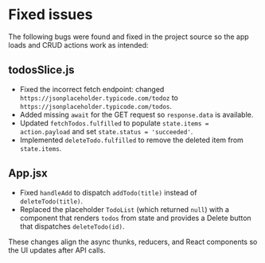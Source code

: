 # Fixed issues

The following bugs were found and fixed in the project source so the app loads and CRUD actions work as intended:

## todosSlice.js

  - Fixed the incorrect fetch endpoint: changed `https://jsonplaceholder.typicode.com/todoz` to `https://jsonplaceholder.typicode.com/todos`.
  - Added missing `await` for the GET request so `response.data` is available.
  - Updated `fetchTodos.fulfilled` to populate `state.items = action.payload` and set `state.status = 'succeeded'`.
  - Implemented `deleteTodo.fulfilled` to remove the deleted item from `state.items`.

## App.jsx
  - Fixed `handleAdd` to dispatch `addTodo(title)` instead of `deleteTodo(title)`.
  - Replaced the placeholder `TodoList` (which returned `null`) with a component that renders `todos` from state and provides a Delete button that dispatches `deleteTodo(id)`.

These changes align the async thunks, reducers, and React components so the UI updates after API calls.
